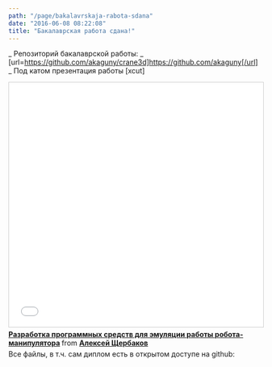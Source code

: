 ```yaml
---
path: "/page/bakalavrskaja-rabota-sdana"
date: "2016-06-08 08:22:08"
title: "Бакалаврская работа сдана!"
---
```

_ Репозиторий бакалаврской работы:
_ [url=https://github.com/akaguny/crane3d]https://github.com/akaguny[/url]
_ Под катом презентация работы
[xcut]
<iframe src="//www.slideshare.net/slideshow/embed_code/key/4zG43PDM0JQno0" width="595" height="485" frameborder="0" marginwidth="0" marginheight="0" scrolling="no" style="border:1px solid #CCC; border-width:1px; margin-bottom:5px; max-width: 100%;" allowfullscreen> </iframe> <div style="margin-bottom:5px"> <strong> <a href="//www.slideshare.net/ssuser1a70b3/ss-62838557" title="Разработка программных средств для эмуляции работы робота-манипулятора" target="_blank">Разработка программных средств для эмуляции работы робота-манипулятора</a> </strong> from <strong><a href="//www.slideshare.net/ssuser1a70b3" target="_blank">Алексей Щербаков</a></strong> </div>
Все файлы, в т.ч. сам диплом есть в открытом доступе на github: 